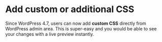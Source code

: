 # Add custom or additional CSS

Since WordPress 4.7, users can now add **custom CSS** directly from WordPress admin area. This is super-easy and you would be able to see your changes with a live preview instantly.
